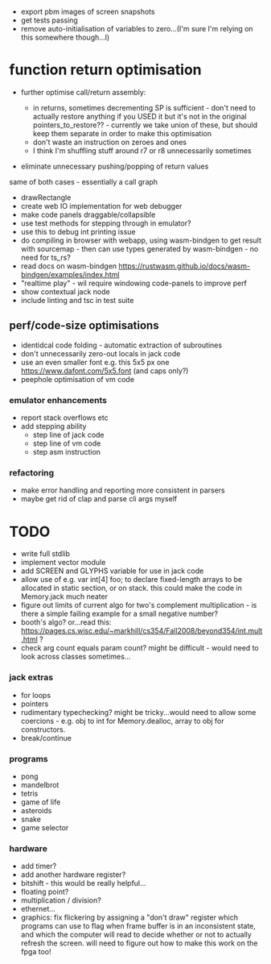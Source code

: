 - export pbm images of screen snapshots
- get tests passing
- remove auto-initialisation of variables to zero...(I'm sure I'm relying on this somewhere though...l)

# function return optimisation

- further optimise call/return assembly:

  - in returns, sometimes decrementing SP is sufficient - don't need to actually restore anything if you USED it but it's not in the original pointers_to_restore?? - currently we take union of these, but should keep them separate in order to make this optimisation
  - don't waste an instruction on zeroes and ones
  - I think I'm shuffling stuff around r7 or r8 unnecessarily sometimes

- eliminate unnecessary pushing/popping of return values

same of both cases - essentially a call graph

- drawRectangle
- create web IO implementation for web debugger
- make code panels draggable/collapsible
- use test methods for stepping through in emulator?
- use this to debug int printing issue
- do compiling in browser with webapp, using wasm-bindgen to get result with sourcemap - then can use types generated by wasm-bindgen - no need for ts_rs?
- read docs on wasm-bindgen https://rustwasm.github.io/docs/wasm-bindgen/examples/index.html
- "realtime play" - wil require windowing code-panels to improve perf
- show contextual jack node
- include linting and tsc in test suite

## perf/code-size optimisations

- identidcal code folding - automatic extraction of subroutines
- don't unnecessarily zero-out locals in jack code
- use an even smaller font e.g. this 5x5 px one https://www.dafont.com/5x5.font (and caps only?)
- peephole optimisation of vm code

### emulator enhancements

- report stack overflows etc
- add stepping ability
  - step line of jack code
  - step line of vm code
  - step asm instruction

### refactoring

- make error handling and reporting more consistent in parsers
- maybe get rid of clap and parse cli args myself

# TODO

- write full stdlib
- implement vector module
- add SCREEN and GLYPHS variable for use in jack code
- allow use of e.g. var int[4] foo; to declare fixed-length arrays to be allocated in static section, or on stack. this could make the code in Memory.jack much neater
- figure out limits of current algo for two's complement multiplication - is there a simple failing example for a small negative number?
- booth's algo? or...read this: https://pages.cs.wisc.edu/~markhill/cs354/Fall2008/beyond354/int.mult.html ?
- check arg count equals param count? might be difficult - would need to look across classes sometimes...

### jack extras

- for loops
- pointers
- rudimentary typechecking? might be tricky...would need to allow some coercions - e.g. obj to int for Memory.dealloc, array to obj for constructors.
- break/continue

### programs

- pong
- mandelbrot
- tetris
- game of life
- asteroids
- snake
- game selector

### hardware

- add timer?
- add another hardware register?
- bitshift - this would be really helpful...
- floating point?
- multiplication / division?
- ethernet...
- graphics: fix flickering by assigning a "don't draw" register which programs can use to flag when frame buffer is in an inconsistent state, and which the computer will read to decide whether or not to actually refresh the screen. will need to figure out how to make this work on the fpga too!
